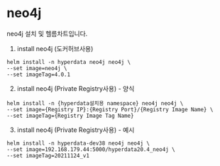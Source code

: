 # neo4j

neo4j 설치 및 헬름차트입니다. 

1. install neo4j (도커허브사용)
```
helm install -n hyperdata neo4j neo4j \
--set image=neo4j \
--set imageTag=4.0.1
```

2. install neo4j (Private Registry사용) - 양식
```
helm install -n {hyperdata설치용 namespace} neo4j neo4j \
--set image={Registry IP}:{Registry Port}/{Registry Image Name} \
--set imageTag={Registry Image Tag Name}
```

3. install neo4j (Private Registry사용) - 예시
```
helm install -n hyperdata-dev38 neo4j neo4j \
--set image=192.168.179.44:5000/hyperdata20.4_neo4j \
--set imageTag=20211124_v1
```
